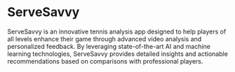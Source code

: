 # ServeSavvy
ServeSavvy is an innovative tennis analysis app designed to help players of all levels enhance their game through advanced video analysis and personalized feedback. By leveraging state-of-the-art AI and machine learning technologies, ServeSavvy provides detailed insights and actionable recommendations based on comparisons with professional players.
